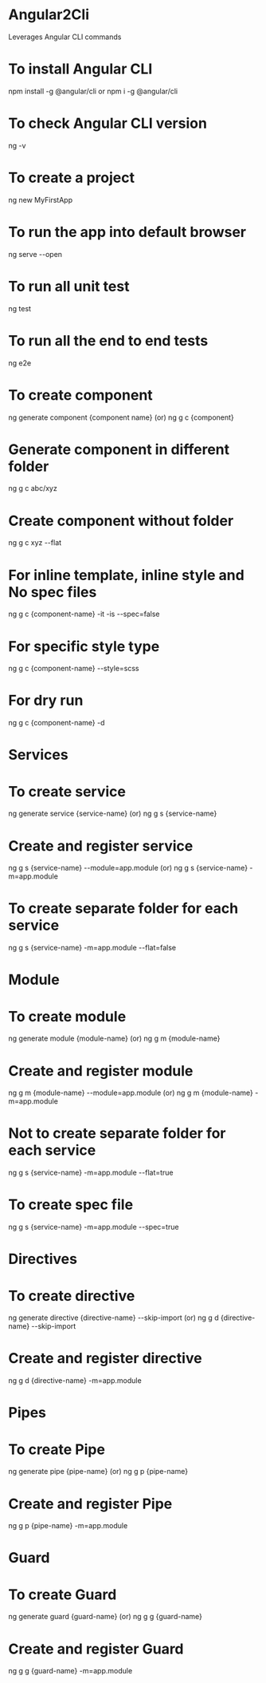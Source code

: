 # Angular2Cli
Leverages Angular CLI commands


To install Angular CLI
=====================================
npm install -g @angular/cli
	or
npm i -g @angular/cli

To check Angular CLI version
=====================================
ng -v

To create a project
=====================================
ng new MyFirstApp

To run the app into default browser
=====================================
ng serve --open

To run all unit test
=====================================
ng test

To run all the end to end tests
=====================================
ng e2e

To create component
=====================================
ng generate component {component name}
(or)
ng g c {component}

Generate component in different folder
=====================================
ng g c abc/xyz

Create component without folder
=====================================
ng g c xyz --flat

For inline template, inline style and No spec files
=======================================================
ng g c {component-name} -it -is --spec=false

For specific style type
=====================================
ng g c {component-name} --style=scss

For dry run
=====================================
ng g c {component-name} -d 




Services
=========

To create service
==========================================
ng generate service {service-name}
(or)
ng g s {service-name}

Create and register service
==========================================
ng g s {service-name} --module=app.module
(or)
ng g s {service-name} -m=app.module

To create separate folder for each service
==========================================
ng g s {service-name} -m=app.module --flat=false


Module
==============

To create module
=============================================
ng generate module {module-name}
(or)
ng g m {module-name}

Create and register module
==========================================
ng g m {module-name} --module=app.module
(or)
ng g m {module-name} -m=app.module

Not to create separate folder for each service
===============================================
ng g s {service-name} -m=app.module --flat=true

To create spec file
===============================================
ng g s {service-name} -m=app.module --spec=true


Directives
==================================

To create directive
================================================
ng generate directive {directive-name} --skip-import
(or)
ng g d {directive-name} --skip-import

Create and register directive
==========================================
ng g d {directive-name} -m=app.module


Pipes
==================================

To create Pipe
================================================
ng generate pipe {pipe-name}
(or)
ng g p {pipe-name}

Create and register Pipe
==========================================
ng g p {pipe-name} -m=app.module


Guard
==================================

To create Guard
================================================
ng generate guard {guard-name}
(or)
ng g g {guard-name}

Create and register Guard
==========================================
ng g g {guard-name} -m=app.module
